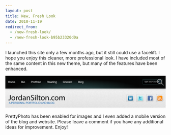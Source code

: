 ```yaml
---
layout: post
title: New, Fresh Look
date: 2010-11-19
redirect_from:
  - /new-fresh-look/
  - /new-fresh-look-b95b23320d0a
---
```


I launched this site only a few months ago, but it still could use a facelift. I hope you enjoy this cleaner, more professional look. I have included most of the same content in this new theme, but many of the features have been enhanced.

![New Theme Design](/images/new-theme-design.png)

PrettyPhoto has been enabled for images and I even added a mobile version of the blog and website. Please leave a comment if you have any additional ideas for improvement. Enjoy!